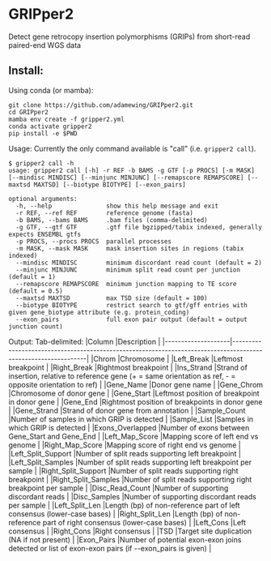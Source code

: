 # GRIPper2
Detect gene retrocopy insertion polymorphisms (GRIPs) from short-read paired-end WGS data

## Install:
Using conda (or mamba):
```
git clone https://github.com/adamewing/GRIPper2.git
cd GRIPper2
mamba env create -f gripper2.yml 
conda activate gripper2
pip install -e $PWD
```

Usage:
Currently the only command available is "call" (i.e. `gripper2 call`).

```
$ gripper2 call -h
usage: gripper2 call [-h] -r REF -b BAMS -g GTF [-p PROCS] [-m MASK] [--mindisc MINDISC] [--minjunc MINJUNC] [--remapscore REMAPSCORE] [--maxtsd MAXTSD] [--biotype BIOTYPE] [--exon_pairs]

optional arguments:
  -h, --help               show this help message and exit
  -r REF, --ref REF        reference genome (fasta)
  -b BAMS, --bams BAMS     .bam files (comma-delimited)
  -g GTF, --gtf GTF        .gtf file bgzipped/tabix indexed, generally expects ENSEMBL gtfs
  -p PROCS, --procs PROCS  parallel processes
  -m MASK, --mask MASK     mask insertion sites in regions (tabix indexed)
  --mindisc MINDISC        minimum discordant read count (default = 2)
  --minjunc MINJUNC        minimum split read count per junction (default = 1)
  --remapscore REMAPSCORE  minimum junction mapping to TE score (default = 0.5)
  --maxtsd MAXTSD          max TSD size (default = 100)
  --biotype BIOTYPE        restrict search to gtf/gff entries with given gene_biotype attribute (e.g. protein_coding)
  --exon_pairs             full exon pair output (default = output junction count)
```

Output:
Tab-delimited:
|Column              |Description                                                                                                    |
|--------------------|---------------------------------------------------------------------------------------------------------------|
|Chrom               |Chromosome                                                                                                     |
|Left_Break          |Leftmost breakpoint                                                                                            |
|Right_Break         |Rightmost breakpoint                                                                                           |
|Ins_Strand          |Strand of insertion, relative to reference gene (+ = same orientation as ref, - = opposite orientation to ref) |
|Gene_Name           |Donor gene name                                                                                                |
|Gene_Chrom          |Chromosome of donor gene                                                                                       |
|Gene_Start          |Leftmost position of breakpoint in donor gene                                                                  |
|Gene_End            |Rightmost position of breakpoints in donor gene                                                                |
|Gene_Strand         |Strand of donor gene from annotation                                                                           |
|Sample_Count        |Number of samples in which GRIP is detected                                                                    |
|Sample_List         |Samples in which GRIP is detected                                                                              |
|Exons_Overlapped    |Number of exons between Gene_Start and Gene_End                                                                |
|Left_Map_Score      |Mapping score of left end vs genome                                                                            |
|Right_Map_Score     |Mapping score of right end vs genome                                                                           |
|Left_Split_Support  |Number of split reads supporting left breakpoint                                                               |
|Left_Split_Samples  |Number of split reads supporting left breakpoint per sample                                                    |
|Right_Split_Support |Number of split reads supporting right breakpoint                                                              |
|Right_Split_Samples |Number of split reads supporting right breakpoint per sample                                                   |
|Disc_Read_Count     |Number of supporting discordant reads                                                                          |
|Disc_Samples        |Number of supporting discordant reads per sample                                                               |
|Left_Split_Len      |Length (bp) of non-reference part of left consensus (lower-case bases)                                         |
|Right_Split_Len     |Length (bp) of non-reference part of right consensus (lower-case bases)                                        |
|Left_Cons           |Left consensus                                                                                                 |
|Right_Cons          |Right consensus                                                                                                |
|TSD                 |Target site duplication (NA if not present)                                                                    |
|Exon_Pairs          |Number of potential exon-exon joins detected or list of exon-exon pairs (if --exon_pairs is given)             |

